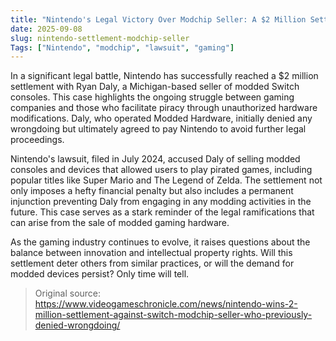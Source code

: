 ```yaml
---
title: "Nintendo's Legal Victory Over Modchip Seller: A $2 Million Settlement"
date: 2025-09-08
slug: nintendo-settlement-modchip-seller
Tags: ["Nintendo", "modchip", "lawsuit", "gaming"]
---
```

In a significant legal battle, Nintendo has successfully reached a $2 million settlement with Ryan Daly, a Michigan-based seller of modded Switch consoles. This case highlights the ongoing struggle between gaming companies and those who facilitate piracy through unauthorized hardware modifications. Daly, who operated Modded Hardware, initially denied any wrongdoing but ultimately agreed to pay Nintendo to avoid further legal proceedings.

Nintendo's lawsuit, filed in July 2024, accused Daly of selling modded consoles and devices that allowed users to play pirated games, including popular titles like Super Mario and The Legend of Zelda. The settlement not only imposes a hefty financial penalty but also includes a permanent injunction preventing Daly from engaging in any modding activities in the future. This case serves as a stark reminder of the legal ramifications that can arise from the sale of modded gaming hardware.

As the gaming industry continues to evolve, it raises questions about the balance between innovation and intellectual property rights. Will this settlement deter others from similar practices, or will the demand for modded devices persist? Only time will tell.
> Original source: https://www.videogameschronicle.com/news/nintendo-wins-2-million-settlement-against-switch-modchip-seller-who-previously-denied-wrongdoing/